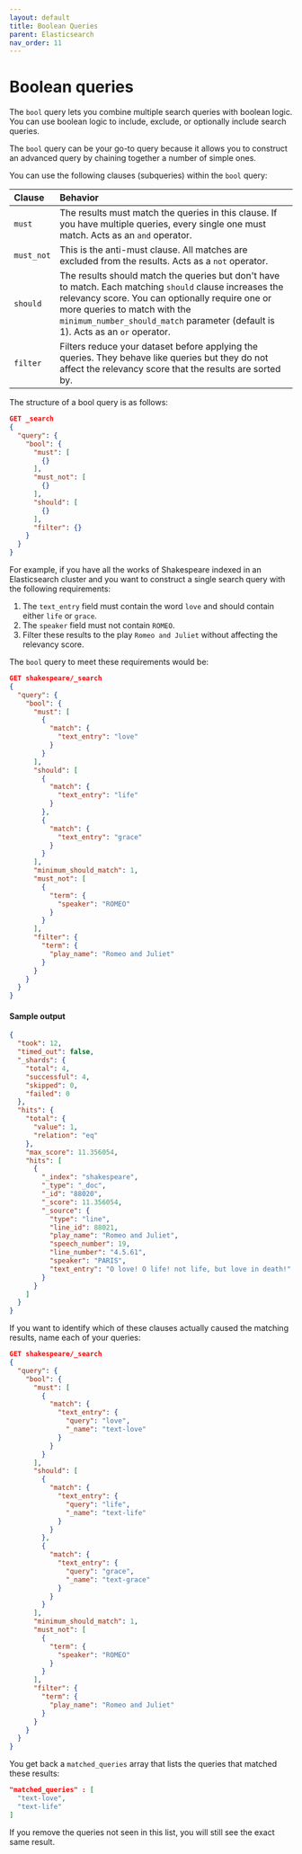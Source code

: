 ```yaml
---
layout: default
title: Boolean Queries
parent: Elasticsearch
nav_order: 11
---
```


# Boolean queries

The `bool` query lets you combine multiple search queries with boolean logic. You can use boolean logic to include, exclude, or optionally include search queries.

The `bool` query can be your go-to query because it allows you to construct an advanced query by chaining together a number of simple ones.

You can use the following clauses (subqueries) within the `bool` query:

Clause | Behavior
:--- | :---
`must` | The results must match the queries in this clause. If you have multiple queries, every single one must match. Acts as an `and` operator.
`must_not` | This is the anti-must clause. All matches are excluded from the results. Acts as a `not` operator.
`should` | The results should match the queries but don't have to match. Each matching `should` clause increases the relevancy score. You can optionally require one or more queries to match with the `minimum_number_should_match` parameter (default is 1). Acts as an `or` operator.
`filter` | Filters reduce your dataset before applying the queries. They behave like queries but they do not affect the relevancy score that the results are sorted by.

The structure of a bool query is as follows:

```json
GET _search
{
  "query": {
    "bool": {
      "must": [
        {}
      ],
      "must_not": [
        {}
      ],
      "should": [
        {}
      ],
      "filter": {}
    }
  }
}
```

For example, if you have all the works of Shakespeare indexed in an Elasticsearch cluster and you want to construct a single search query with the following requirements:

1. The `text_entry` field must contain the word `love` and should contain either `life` or `grace`.
2. The `speaker` field must not contain `ROMEO`.
3. Filter these results to the play `Romeo and Juliet` without affecting the relevancy score.

The `bool` query to meet these requirements would be:

```json
GET shakespeare/_search
{
  "query": {
    "bool": {
      "must": [
        {
          "match": {
            "text_entry": "love"
          }
        }
      ],
      "should": [
        {
          "match": {
            "text_entry": "life"
          }
        },
        {
          "match": {
            "text_entry": "grace"
          }
        }
      ],
      "minimum_should_match": 1,
      "must_not": [
        {
          "term": {
            "speaker": "ROMEO"
          }
        }
      ],
      "filter": {
        "term": {
          "play_name": "Romeo and Juliet"
        }
      }
    }
  }
}
```

#### Sample output

```json
{
  "took": 12,
  "timed_out": false,
  "_shards": {
    "total": 4,
    "successful": 4,
    "skipped": 0,
    "failed": 0
  },
  "hits": {
    "total": {
      "value": 1,
      "relation": "eq"
    },
    "max_score": 11.356054,
    "hits": [
      {
        "_index": "shakespeare",
        "_type": "_doc",
        "_id": "88020",
        "_score": 11.356054,
        "_source": {
          "type": "line",
          "line_id": 88021,
          "play_name": "Romeo and Juliet",
          "speech_number": 19,
          "line_number": "4.5.61",
          "speaker": "PARIS",
          "text_entry": "O love! O life! not life, but love in death!"
        }
      }
    ]
  }
}
```

If you want to identify which of these clauses actually caused the matching results, name each of your queries:

```json
GET shakespeare/_search
{
  "query": {
    "bool": {
      "must": [
        {
          "match": {
            "text_entry": {
              "query": "love",
              "_name": "text-love"
            }
          }
        }
      ],
      "should": [
        {
          "match": {
            "text_entry": {
              "query": "life",
              "_name": "text-life"
            }
          }
        },
        {
          "match": {
            "text_entry": {
              "query": "grace",
              "_name": "text-grace"
            }
          }
        }
      ],
      "minimum_should_match": 1,
      "must_not": [
        {
          "term": {
            "speaker": "ROMEO"
          }
        }
      ],
      "filter": {
        "term": {
          "play_name": "Romeo and Juliet"
        }
      }
    }
  }
}
```

You get back a `matched_queries` array that lists the queries that matched these results:

```json
"matched_queries" : [
  "text-love",
  "text-life"
]
```
If you remove the queries not seen in this list, you will still see the exact same result.
